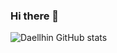 ### Hi there 👋

![Daellhin GitHub stats](https://github-readme-stats.vercel.app/api/top-langs/?username=daellhin&layout=compact&langs_count=8&theme=transparent)
